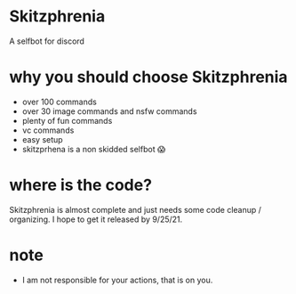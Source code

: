# Skitzphrenia
A selfbot for discord

# why you should choose Skitzphrenia
+ over 100 commands
+ over 30 image commands and nsfw commands
+ plenty of fun commands
+ vc commands
+  easy setup
+ skitzprhena is a non skidded selfbot 😱

# where is the code?
Skitzphrenia is almost complete and just needs some code cleanup / organizing. I hope to get it released by 9/25/21.

# note
+ I am not responsible for your actions, that is on you.

